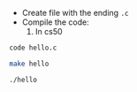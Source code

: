 - Create file with the ending `.c`
- Compile the code:
	1. In cs50 

```bash
code hello.c

make hello

./hello
```
